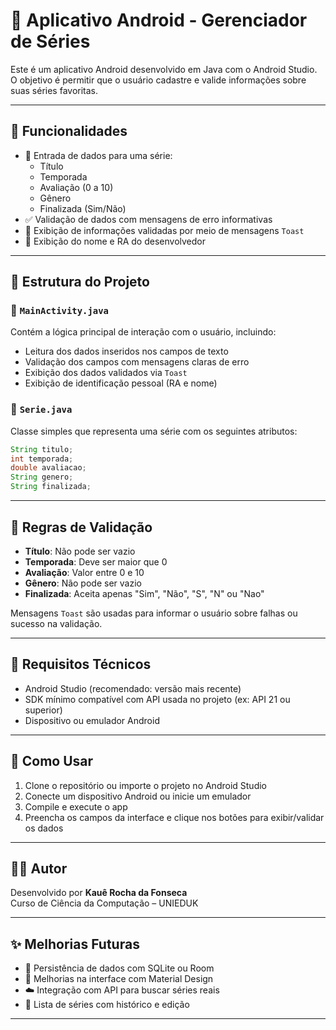 
# 📱 Aplicativo Android - Gerenciador de Séries

Este é um aplicativo Android desenvolvido em Java com o Android Studio. O objetivo é permitir que o usuário cadastre e valide informações sobre suas séries favoritas.

---

## 🎯 Funcionalidades

- 📝 Entrada de dados para uma série:
  - Título
  - Temporada
  - Avaliação (0 a 10)
  - Gênero
  - Finalizada (Sim/Não)
- ✅ Validação de dados com mensagens de erro informativas
- 📢 Exibição de informações validadas por meio de mensagens `Toast`
- 👤 Exibição do nome e RA do desenvolvedor

---

## 🧱 Estrutura do Projeto

### 🔹 `MainActivity.java`
Contém a lógica principal de interação com o usuário, incluindo:

- Leitura dos dados inseridos nos campos de texto
- Validação dos campos com mensagens claras de erro
- Exibição dos dados validados via `Toast`
- Exibição de identificação pessoal (RA e nome)

### 🔹 `Serie.java`
Classe simples que representa uma série com os seguintes atributos:

```java
String titulo;
int temporada;
double avaliacao;
String genero;
String finalizada;
```

---

## 🧪 Regras de Validação

- **Título**: Não pode ser vazio
- **Temporada**: Deve ser maior que 0
- **Avaliação**: Valor entre 0 e 10
- **Gênero**: Não pode ser vazio
- **Finalizada**: Aceita apenas "Sim", "Não", "S", "N" ou "Nao"

Mensagens `Toast` são usadas para informar o usuário sobre falhas ou sucesso na validação.

---

## 🧰 Requisitos Técnicos

- Android Studio (recomendado: versão mais recente)
- SDK mínimo compatível com API usada no projeto (ex: API 21 ou superior)
- Dispositivo ou emulador Android

---

## 📲 Como Usar

1. Clone o repositório ou importe o projeto no Android Studio
2. Conecte um dispositivo Android ou inicie um emulador
3. Compile e execute o app
4. Preencha os campos da interface e clique nos botões para exibir/validar os dados

---

## 👨‍💻 Autor

Desenvolvido por **Kauê Rocha da Fonseca**  
Curso de Ciência da Computação – UNIEDUK

---

## ✨ Melhorias Futuras

- 💾 Persistência de dados com SQLite ou Room
- 🎨 Melhorias na interface com Material Design
- ☁️ Integração com API para buscar séries reais
- 🔄 Lista de séries com histórico e edição

---
